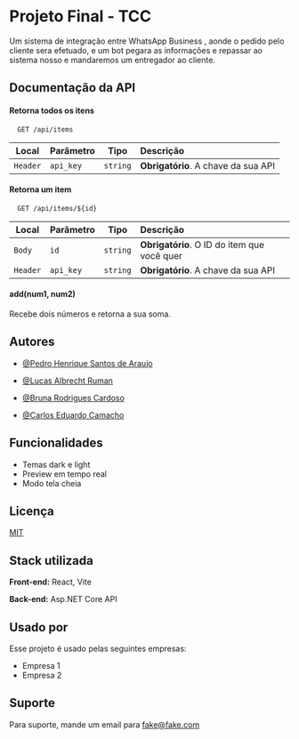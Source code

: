 
# Projeto Final - TCC

Um sistema de integração entre WhatsApp Business , aonde o pedido pelo cliente sera efetuado, e um bot pegara as informações e repassar ao sistema nosso e mandaremos um entregador ao cliente.


## Documentação da API

#### Retorna todos os itens

```http
  GET /api/items
```

| Local   | Parâmetro | Tipo   | Descrição                          |
|---------|-----------|--------| :----------------------------------|
| `Header`  | `api_key` | `string` | **Obrigatório**. A chave da sua API |


#### Retorna um item

```http
  GET /api/items/${id}
```

| Local | Parâmetro | Tipo | Descrição                          |
| ----- | --------- | ---- | :------------------------------------------ |
| `Body` | `id`      | `string` | **Obrigatório**. O ID do item que você quer |
| `Header` | `api_key` | `string` | **Obrigatório**. A chave da sua API |

#### add(num1, num2)

Recebe dois números e retorna a sua soma.


## Autores

- [@Pedro Henrique Santos de Araujo](https://www.github.com/PedroHenriqueAraujo18)

- [@Lucas Albrecht Ruman](https://www.github.com/RumanLucas2)

- [@Bruna Rodrigues Cardoso ](https://www.github.com/)

- [@Carlos Eduardo Camacho](https://www.github.com/)


## Funcionalidades

- Temas dark e light
- Preview em tempo real
- Modo tela cheia




## Licença

[MIT](https://choosealicense.com/licenses/mit/)


## Stack utilizada

**Front-end:** React, Vite

**Back-end:** Asp.NET Core API


## Usado por

Esse projeto é usado pelas seguintes empresas:

- Empresa 1
- Empresa 2


## Suporte

Para suporte, mande um email para fake@fake.com


